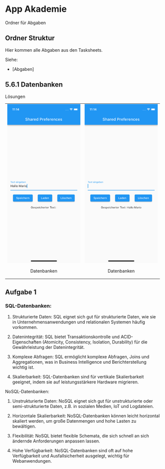 # App Akademie

Ordner für Abgaben

## Ordner Struktur

Hier kommen alle Abgaben aus den Tasksheets.

Siehe:

- [Abgaben]
<!-- - [Neuer Ordner](link zum ordner) -->

## 5.6.1 Datenbanken

Lösungen

<table>
  <tr>
    <td style="text-align: center;">
      <img src="lib/task_solutions/5_6_1_Datenbanken/Simulator Screenshot - iPhone 13 mini - 2023-09-18 at 11.14.08.png" alt="Bild 1">
      <p>Datenbanken</p>
    </td>
    <td style="text-align: center;">
      <img src="lib/task_solutions/5_6_1_Datenbanken/Simulator Screenshot - iPhone 13 mini - 2023-09-18 at 11.14.16.png" alt="Bild 2">
      <p>Datenbanken</p>
    </td>
  </tr>
  </table>

## Aufgabe 1

### SQL-Datenbanken:

1. Strukturierte Daten: SQL eignet sich gut für strukturierte Daten, wie sie in Unternehmensanwendungen und relationalen Systemen häufig vorkommen.

2. Datenintegrität: SQL bietet Transaktionskontrolle und ACID-Eigenschaften (Atomicity, Consistency, Isolation, Durability) für die Gewährleistung der Datenintegrität.

3. Komplexe Abfragen: SQL ermöglicht komplexe Abfragen, Joins und Aggregationen, was in Business Intelligence und Berichterstellung wichtig ist.

4. Skalierbarkeit: SQL-Datenbanken sind für vertikale Skalierbarkeit geeignet, indem sie auf leistungsstärkere Hardware migrieren.

NoSQL-Datenbanken:

1. Unstrukturierte Daten: NoSQL eignet sich gut für unstrukturierte oder semi-strukturierte Daten, z.B. in sozialen Medien, IoT und Logdateien.

2. Horizontale Skalierbarkeit: NoSQL-Datenbanken können leicht horizontal skaliert werden, um große Datenmengen und hohe Lasten zu bewältigen.

3. Flexibilität: NoSQL bietet flexible Schemata, die sich schnell an sich ändernde Anforderungen anpassen lassen.

4. Hohe Verfügbarkeit: NoSQL-Datenbanken sind oft auf hohe Verfügbarkeit und Ausfallsicherheit ausgelegt, wichtig für Webanwendungen.
